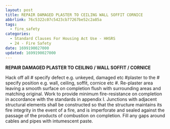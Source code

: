 ```yaml
---
layout: post
title: REPAIR DAMAGED PLASTER TO CEILING WALL SOFFIT CORNICE
abbrlink: 76c5322c07c5423cb77267be52c2a85a
tags:
  - fire_safety
categories:
  - Standard Clauses For Housing Act Use - HHSRS
  - 24 - Fire Safety
date: 1699190027000
updated: 1699190027000
---
```


**REPAIR DAMAGED PLASTER TO CEILING / WALL SOFFIT / CORNICE**

Hack off all # specify defect e.g. unkeyed, damaged etc #plaster to the # specify position e.g. wall, ceiling, soffit, cornice etc #. Re-plaster area leaving a smooth surface on completion flush with surrounding areas and matching original. Work to provide minimum fire-resistance on completion in accordance with the standards in appendix I. Junctions with adjacent structural elements shall be constructed so that the structure maintains its fire integrity in the event of a fire, and is imperforate and sealed against the passage of the products of combustion on completion. Fill any gaps around cables and pipes with intumescent paste.
